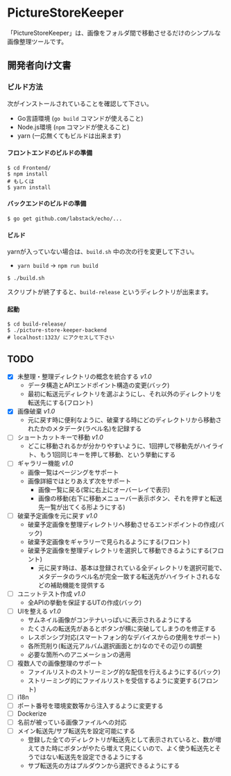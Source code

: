  PictureStoreKeeper
==========

「PictureStoreKeeper」は、画像をフォルダ間で移動させるだけのシンプルな画像整理ツールです。

## 開発者向け文書

### ビルド方法

次がインストールされていることを確認して下さい。

* Go言語環境 (`go build` コマンドが使えること)
* Node.js環境 (`npm` コマンドが使えること)
* yarn (一応無くてもビルドは出来ます)

#### フロントエンドのビルドの準備

```shell
$ cd Frontend/
$ npm install
# もしくは
$ yarn install
```

#### バックエンドのビルドの準備

```shell
$ go get github.com/labstack/echo/...
```

#### ビルド

yarnが入っていない場合は、`build.sh` 中の次の行を変更して下さい。

* `yarn build` -> `npm run build`

```shell
$ ./build.sh
```

スクリプトが終了すると、`build-release` というディレクトリが出来ます。

#### 起動

```shell
$ cd build-release/
$ ./picture-store-keeper-backend
# localhost:1323/ にアクセスして下さい
```

## TODO

- [x] 未整理・整理ディレクトリの概念を統合する *v1.0*
  - データ構造とAPIエンドポイント構造の変更(バック)
  - 最初に転送元ディレクトリを選ぶようにし、それ以外のディレクトリを転送先にする(フロント)
- [x] 画像破棄 *v1.0*
  - 元に戻す時に便利なように、破棄する時にどのディレクトリから移動されたかのメタデータ(ラベル名)を記録する
- [ ] ショートカットキーで移動 *v1.0*
  - どこに移動されるかが分かりやすいように、1回押しで移動先がハイライト、もう1回同じキーを押して移動、という挙動にする
- [ ] ギャラリー機能 *v1.0*
  - 画像一覧はページングをサポート
  - 画像詳細ではとりあえず次をサポート
    - 画像一覧に戻る(常に右上にオーバーレイで表示)
    - 画像の移動(右下に移動メニューバー表示ボタン、それを押すと転送先一覧が出てくる形ようにする)
- [ ] 破棄予定画像を元に戻す *v1.0*
  - 破棄予定画像を整理ディレクトリへ移動させるエンドポイントの作成(バック)
  - 破棄予定画像をギャラリーで見られるようにする(フロント)
  - 破棄予定画像を整理ディレクトリを選択して移動できるようにする(フロント)
    - 元に戻す時は、基本は登録されている全ディレクトリを選択可能で、メタデータのラベル名が完全一致する転送先がハイライトされるなどの補助機能を提供する
- [ ] ユニットテスト作成 *v1.0*
  - 全APIの挙動を保証するUTの作成(バック)
- [ ] UIを整える *v1.0*
  - サムネイル画像がコンテナいっぱいに表示されるようにする
  - たくさんの転送先があるとボタンが横に突破してしまうのを修正する
  - レスポンシブ対応(スマートフォン的なデバイスからの使用をサポート)
  - 各所荒削り(転送元アルバム選択画面とか)なのでその辺りの調整
  - 必要な箇所へのアニメーションの適用
- [ ] 複数人での画像整理のサポート
  - ファイルリストのストリーミング的な配信を行えるようにする(バック)
  - ストリーミング的にファイルリストを受信するように変更する(フロント)
- [ ] i18n
- [ ] ポート番号を環境変数等から注入するように変更する
- [ ] Dockerize
- [ ] 名前が被っている画像ファイルへの対応
- [ ] メイン転送先/サブ転送先を設定可能にする
  - 登録した全てのディレクトリが転送先として表示されていると、数が増えてきた時にボタンがやたら増えて見にくいので、よく使う転送先とそうではない転送先を設定できるようにする
  - サブ転送先の方はプルダウンから選択できるようにする